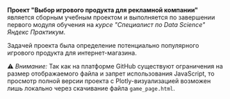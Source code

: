 __Проект "Выбор игрового продукта для рекламной компании"__ является сборным учебным проектом и выполняется по завершении первого модуля обучения на _курсе "Специалист по Data Science"_  _Яндекс Практикум_.  

Задачей проекта была определение потенциально популярного игрового продукта для интернет-магазина.  

⚠ _Внимание:_ Так как на платформе GitHub существуют ограничения на размер отображаемого файла и запрет использования JavaScript, то просмотр полной версии проекта с Plotly-визуализацией возможен лишь локально через скачивание файла `game_page.html`.
